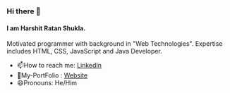 ### Hi there 👋
#### I am Harshit Ratan Shukla.
Motivated programmer with background in "Web Technologies". 
Expertise includes HTML, CSS, JavaScript and Java Developer.

- 📫How to reach me: [LinkedIn](https://www.linkedin.com/in/harshitratanshukla/)
- 🧧My-PortFolio : [Website](https://harshitratanshukla.ml/)
- 😄Pronouns: He/Him
